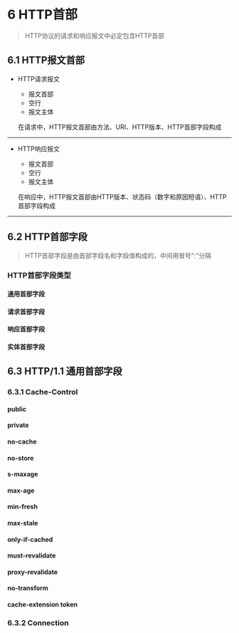 # 6 HTTP首部
> HTTP协议的请求和响应报文中必定包含HTTP首部
## 6.1 HTTP报文首部
* HTTP请求报文
    + 报文首部
    + 空行
    + 报文主体
    
  在请求中，HTTP报文首部由方法、URI、HTTP版本、HTTP首部字段构成
----
* HTTP响应报文
    + 报文首部
    + 空行
    + 报文主体
    
  在响应中，HTTP报文首部由HTTP版本、状态码（数字和原因短语）、HTTP首部字段构成
----
## 6.2 HTTP首部字段
> HTTP首部字段是由首部字段名和字段值构成的，中间用冒号":"分隔
### HTTP首部字段类型
#### 通用首部字段
#### 请求首部字段
#### 响应首部字段
#### 实体首部字段
## 6.3 HTTP/1.1 通用首部字段
### 6.3.1 Cache-Control
#### public
#### private
#### no-cache
#### no-store
#### s-maxage
#### max-age
#### min-fresh
#### max-stale
#### only-if-cached
#### must-revalidate
#### proxy-revalidate
#### no-transform
#### cache-extension token
### 6.3.2 Connection
